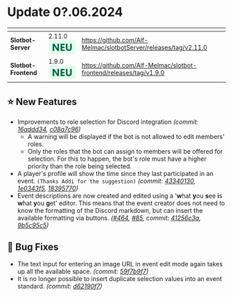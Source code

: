 # Update 0?.06.2024

<table data-card-size="large" data-view="cards"><thead><tr><th></th><th></th><th data-hidden data-card-target data-type="content-ref"></th></tr></thead><tbody><tr><td><strong>Slotbot-Server</strong></td><td>2.11.0 <img src="../../.gitbook/assets/Badge-New.png" alt="Neu" data-size="line"></td><td><a href="https://github.com/Alf-Melmac/slotbotServer/releases/tag/v2.11.0">https://github.com/Alf-Melmac/slotbotServer/releases/tag/v2.11.0</a></td></tr><tr><td><strong>Slotbot-Frontend</strong></td><td>1.9.0 <img src="../../.gitbook/assets/Badge-New.png" alt="Neu" data-size="line"></td><td><a href="https://github.com/Alf-Melmac/slotbot-frontend/releases/tag/v1.9.0">https://github.com/Alf-Melmac/slotbot-frontend/releases/tag/v1.9.0</a></td></tr></tbody></table>

## ⭐ New Features

* Improvements to role selection for Discord integration _(commit:_ [_16addd34_](https://github.com/Alf-Melmac/slotbot-frontend/commit/16addd34b20c8522ecf1aa201c548983db48a121)_,_ [_c08a7c96_](https://github.com/Alf-Melmac/slotbotServer/commit/c08a7c968cac6120effdf8912baf9752c395c1ed)_)_
  * A warning will be displayed if the bot is not allowed to edit members' roles.
  * Only the roles that the bot can assign to members will be offered for selection. For this to happen, the bot's role must have a higher priority than the role being selected.
* A player's profile will show the time since they last participated in an event. `(Thanks Addi for the suggestion)` _(commit:_ [_43340130_](https://github.com/Alf-Melmac/slotbot-frontend/commit/433401302db2f2330611258926d9292add45ad4e)_,_ [_1e0343f5_](https://github.com/Alf-Melmac/slotbot-frontend/commit/1e0343f57a7a11ecac416b4f1372c9a0e10e8675)_,_ [_18395770_](https://github.com/Alf-Melmac/slotbotServer/commit/1839577036853b0de8cd8fcee20c44956e807740)_)_
* Event descriptions are now created and edited using a '**w**hat **y**ou **s**ee **i**s **w**hat **y**ou **g**et' editor. This means that the event creator does not need to know the formatting of the Discord markdown, but can insert the available formatting via buttons. _(_[_#464_](https://github.com/Alf-Melmac/slotbot-frontend/pull/464)_,_ [_#85_](https://github.com/Alf-Melmac/slotbotServer/pull/85)_, commit:_ [_41256c3a_](https://github.com/Alf-Melmac/slotbot-frontend/commit/41256c3a168e4c05b961294c884946b65fa42978)_,_ [_9b5c95c5_](https://github.com/Alf-Melmac/slotbotServer/commit/9b5c95c5927915bba2120754d4ac46a133a56fd3)_)_

## 🐞 Bug Fixes

* The text input for entering an image URL in event edit mode again takes up all the available space. _(commit:_ [_59f7b9f7_](https://github.com/Alf-Melmac/slotbot-frontend/commit/59f7b9f723ee4d139872387d612b273f81f02d85)_)_
* It is no longer possible to insert duplicate selection values into an event standard. _(commit:_ [_d62190f7_](https://github.com/Alf-Melmac/slotbotServer/commit/d62190f720fe6afbaf0c42942932c9fb79b717b4)_)_
